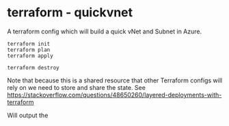 # terraform - quickvnet

A terraform config which will build a quick vNet and Subnet in Azure.

```
terraform init
terraform plan
terraform apply
```

```
terraform destroy
```

Note that because this is a shared resource that other Terraform configs will rely on we need to store and share the state.
See https://stackoverflow.com/questions/48650260/layered-deployments-with-terraform

Will output the <TBA>
